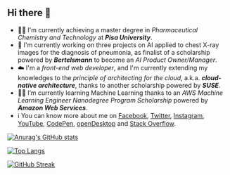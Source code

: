 ## Hi there 👋
- :health_worker: I'm currently achieving a master degree in _Pharmaceutical Chemistry and Technology_ at **_Pisa University_**.
- :brain: I'm currently working on three projects on AI applied to chest X-ray images for the diagnosis of pneumonia, as finalist of a scholarship powered by **_Bertelsmann_** to become an _AI Product Owner/Manager_.
- :cloud: I'm a _front-end web developer_, and I'm currently extending my knowledges to the _principle of architecting for the cloud_, a.k.a. _**cloud-native architecture**_, thanks to another scholarship powered by **_SUSE_**.
- :man_technologist: I’m currently learning Machine Learning thanks to an _AWS Machine Learning Engineer Nanodegree Program Scholarship_ powered by **_Amazon Web Services_**.
- :information_source: You can know more about me on [Facebook](https://www.facebook.com/YourITAssistant), [Twitter](https://twitter.com/YourITAssistant), [Instagram](https://www.instagram.com/youritassistant.yita), [YouTube](https://www.youtube.com/channel/UCezPdWWrwIexD96fYNgO4pA), [CodePen](https://codepen.io/ChemBioScripting/pens/public/), [openDesktop](https://www.opendesktop.org/u/mitma) and [Stack Overflow](https://stackoverflow.com/users/2149425/riccardo-volpe?tab=profile).

[![Anurag's GitHub stats](https://github-readme-stats.vercel.app/api?username=ChemBioScripting&theme=default_repocard&show_icons=true)](https://github.com/anuraghazra/github-readme-stats)

[![Top Langs](https://github-readme-stats.vercel.app/api/top-langs/?username=ChemBioScripting&exclude_repo=termux-wayland,motion,cmatrix,pymol-open-source,scrcpy,byzanz,Glare,termux-app,vibrant.js,impressjs2pdf,TeXmaker,IngegneriaInformatica&layout=compact&langs_count=8)](https://github.com/anuraghazra/github-readme-stats)

[![GitHub Streak](https://github-readme-streak-stats.herokuapp.com/?user=ChemBioScripting&theme=high-contrast)](https://git.io/streak-stats)

<!--
**ChemBioScripting/ChemBioScripting** is a ✨ _special_ ✨ repository because its `README.md` (this file) appears on your GitHub profile.

Here are some ideas to get you started:

- 🔭 I’m currently working on ...
- 🌱 I’m currently learning ...
- 👯 I’m looking to collaborate on ...
- 🤔 I’m looking for help with ...
- 💬 Ask me about ...
- 📫 How to reach me: ...
- 😄 Pronouns: ...
- ⚡ Fun fact: ...
-->
